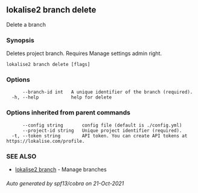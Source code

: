 ## lokalise2 branch delete

Delete a branch

### Synopsis

Deletes project branch. Requires Manage settings admin right.

```
lokalise2 branch delete [flags]
```

### Options

```
      --branch-id int   A unique identifier of the branch (required).
  -h, --help            help for delete
```

### Options inherited from parent commands

```
      --config string       config file (default is ./config.yml)
      --project-id string   Unique project identifier (required).
  -t, --token string        API token. You can create API tokens at https://lokalise.com/profile.
```

### SEE ALSO

* [lokalise2 branch](lokalise2_branch.md)	 - Manage branches

###### Auto generated by spf13/cobra on 21-Oct-2021
